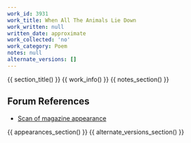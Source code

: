 ```yaml
---
work_id: 3931
work_title: When All The Animals Lie Down
work_written: null
written_date: approximate
work_collected: 'no'
work_category: Poem
notes: null
alternate_versions: []
---
```


{{ section_title() }}
{{ work_info() }}
{{ notes_section() }}
## Forum References
- [Scan of magazine appearance](https://bukowskiforum.com/threads/when-all-the-animals-lie-down-wormwood-review-no-40-1970.12747/)

{{ appearances_section() }}
{{ alternate_versions_section() }}